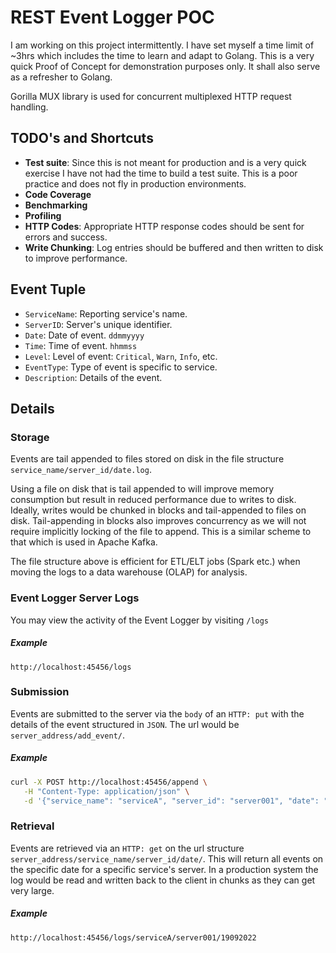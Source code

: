 # REST Event Logger POC

I am working on this project intermittently. I have set myself a time limit of ~3hrs which includes the time to learn and adapt to Golang. This is a very quick Proof of Concept for demonstration purposes only. It shall also serve as a refresher to Golang.

Gorilla MUX library is used for concurrent multiplexed HTTP request handling.


## TODO's and Shortcuts

* **Test suite**: Since this is not meant for production and is a very quick exercise I have not had the time to build a test suite. This is a poor practice and does not fly in production environments.
* **Code Coverage**
* **Benchmarking**
* **Profiling**
* **HTTP Codes**: Appropriate HTTP response codes should be sent for errors and success.
* **Write Chunking**: Log entries should be buffered and then written to disk to improve performance.


## Event Tuple

* `ServiceName`: Reporting service's name.
* `ServerID`: Server's unique identifier.
* `Date`: Date of event. `ddmmyyyy`
* `Time`: Time of event. `hhmmss`
* `Level`: Level of event: `Critical`, `Warn`, `Info`, etc.
* `EventType`: Type of event is specific to service.
* `Description`: Details of the event.

## Details

### Storage
Events are tail appended to files stored on disk in the file structure `service_name/server_id/date.log`.

Using a file on disk that is tail appended to will improve memory consumption but result in reduced performance due to writes to disk. Ideally, writes would be chunked in blocks and tail-appended to files on disk. Tail-appending in blocks also improves concurrency as we will not require implicitly locking of the file to append. This is a similar scheme to that which is used in Apache Kafka.

The file structure above is efficient for ETL/ELT jobs (Spark etc.) when moving the logs to a data warehouse (OLAP) for analysis. 


### Event Logger Server Logs
You may view the activity of the Event Logger by visiting `/logs`

##### Example
`http://localhost:45456/logs`


### Submission
Events are submitted to the server via the `body` of an `HTTP: put` with the details of the event structured in `JSON`. The url would be `server_address/add_event/`.

##### Example
```bash
curl -X POST http://localhost:45456/append \
   -H "Content-Type: application/json" \
   -d '{"service_name": "serviceA", "server_id": "server001", "date": "09022022", "time": "000102", "level": "INFO", "event_type": "Account Created", "description": "New user Bilbo Baggins"}'
```


### Retrieval
Events are retrieved via an `HTTP: get` on the url structure `server_address/service_name/server_id/date/`. This will return all events on the specific date for a specific service's server. In a production system the log would be read and written back to the client in chunks as they can get very large.

##### Example
`http://localhost:45456/logs/serviceA/server001/19092022`
